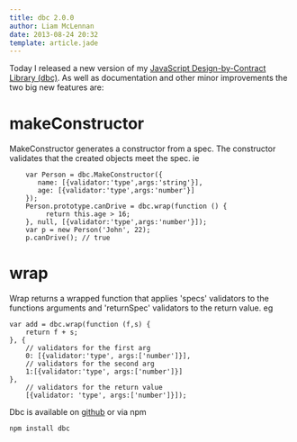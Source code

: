 ```yaml
---
title: dbc 2.0.0
author: Liam McLennan
date: 2013-08-24 20:32
template: article.jade
---
```


Today I released a new version of my [JavaScript Design-by-Contract Library (dbc)](https://rawgithub.com/liammclennan/dbc/master/docs/dbc.html). As well as documentation and other minor improvements the two big new features are:

makeConstructor
=============

MakeConstructor generates a constructor from a spec. The constructor validates that the created objects meet the spec. ie

        var Person = dbc.MakeConstructor({
           name: [{validator:'type',args:'string'}],
           age: [{validator:'type',args:'number'}]
        });
        Person.prototype.canDrive = dbc.wrap(function () { 
             return this.age > 16;
        }, null, [{validator:'type',args:'number'}]);
        var p = new Person('John', 22);
        p.canDrive(); // true 

wrap
===

Wrap returns a wrapped function that applies 'specs' validators to the functions arguments and 'returnSpec' validators to the return value. eg

    var add = dbc.wrap(function (f,s) { 
        return f + s;
    }, {
        // validators for the first arg
        0: [{validator:'type', args:['number']}],
        // validators for the second arg
        1:[{validator:'type', args:['number']}]
    },
        // validators for the return value 
        [{validator: 'type', args:['number']}]);

Dbc is available on [github](https://github.com/liammclennan/dbc) or via npm 

    npm install dbc

